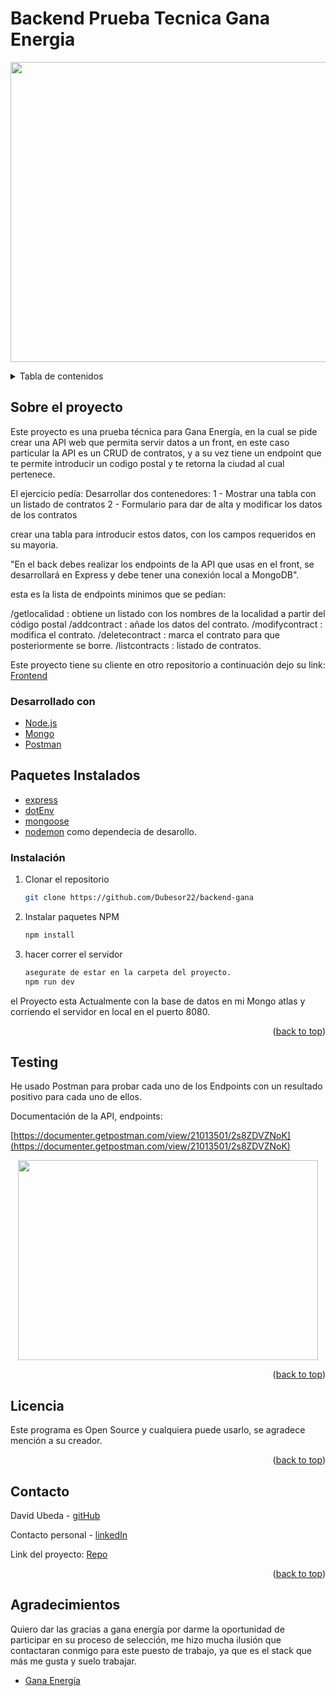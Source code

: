 # Backend Prueba Tecnica Gana Energia

<!-- PROJECT LOGO -->

<p align="center">
  <img width="600" height="480" src="https://tarifasgasluz.com/sites/tarifasgasluz.com/files/images/logo-ganaenergia_0.png">
</p>

<!-- TABLE OF CONTENTS -->
<details>
  <summary>Tabla de contenidos</summary>
  <ol>
    <li>
      <a href="#sobre-el-proyecto">Sobre el proyecto</a>
      <ul>
        <li><a href="#hecho-con">Hecho con</a></li>
      </ul>
    </li>
    <li>
      <ul>
        <li><a href="#installacion">Instalación</a></li>
      </ul>
    </li>
    <li><a href="#testing">Testing</a></li>
    <li><a href="#licencia">Licencia</a></li>
    <li><a href="#contacto">Contacto</a></li>
    <li><a href="#agradecimientos">Agradecimientos</a></li>
  </ol>
</details>

<!-- ABOUT THE PROJECT -->

## Sobre el proyecto

Este proyecto es una prueba técnica para Gana Energía, en la cual se pide crear una API web que permita servir datos a un front, en este caso particular la API es un CRUD de contratos, y a su vez tiene un endpoint que te permite introducir un codigo postal y te retorna la ciudad al cual pertenece.

El ejercicio pedía:
Desarrollar dos contenedores:
1 - Mostrar una tabla con un listado de contratos
2 - Formulario para dar de alta y modificar los datos de los contratos

crear una tabla para introducir estos datos, con los campos requeridos en su mayoria.

"En el back debes realizar los endpoints de la API que usas en el front, se desarrollará en
Express y debe tener una conexión local a MongoDB".

esta es la lista de endpoints minimos que se pedian:

/getlocalidad : obtiene un listado con los nombres de la localidad a partir del código
postal
/addcontract : añade los datos del contrato.
/modifycontract : modifica el contrato.
/deletecontract : marca el contrato para que posteriormente se borre.
/listcontracts : listado de contratos.

Este proyecto tiene su cliente en otro repositorio a continuación dejo su link: [Frontend](https://github.com/Dubesor22/frontend--gana)

### Desarrollado con

- [Node.js](https://node.org/)
- [Mongo](https://www.mongodb.com/)
- [Postman](https://www.postman.com/)

## Paquetes Instalados

- [express](https://www.npmjs.com/package/express)
- [dotEnv](https://www.npmjs.com/package/dotenv)
- [mongoose](https://www.npmjs.com/package/mongoose)
- [nodemon](https://www.npmjs.com/package/nodemon) como dependecia de desarollo.

### Instalación

1. Clonar el repositorio
   ```sh
   git clone https://github.com/Dubesor22/backend-gana
   ```
2. Instalar paquetes NPM
   ```sh
   npm install
   ```
3. hacer correr el servidor
   ```sh
   asegurate de estar en la carpeta del proyecto.
   npm run dev
   ```

el Proyecto esta Actualmente con la base de datos en mi Mongo atlas y corriendo el servidor en local en el puerto 8080.

<p align="right">(<a href="#top">back to top</a>)</p>

## Testing

He usado Postman para probar cada uno de los Endpoints con un resultado positivo para cada uno de ellos.

Documentación de la API, endpoints:

[https://documenter.getpostman.com/view/21013501/2s8ZDVZNoK](https://documenter.getpostman.com/view/21013501/2s8ZDVZNoK)

<p align="center">
  <img width="480" height="320" src="https://www.sngular.com/wp-content/uploads/2021/12/postman-logo-vert-2018.jpg">
</p>

<p align="right">(<a href="#top">back to top</a>)</p>

<!-- LICENSE -->

## Licencia

Este programa es Open Source y cualquiera puede usarlo, se agradece mención a su creador.

<p align="right">(<a href="#top">back to top</a>)</p>

<!-- CONTACT -->

## Contacto

David Ubeda - [gitHub](https://github.com/dubesor22)

Contacto personal - [linkedIn](https://www.linkedin.com/in/dubesor22/)

Link del proyecto: [Repo](https://github.com/dubesor22/backend-gana)

<p align="right">(<a href="#top">back to top</a>)</p>

## Agradecimientos

Quiero dar las gracias a gana energía por darme la oportunidad de participar en su proceso de selección, me hizo mucha ilusión que contactaran conmigo para este puesto de trabajo, ya que es el stack que más me gusta y suelo trabajar.

- [Gana Energía](https://www.ganaenergia.com/)
